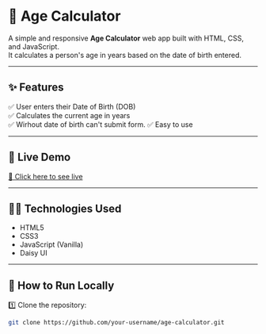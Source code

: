 # 🧮 Age Calculator

A simple and responsive **Age Calculator** web app built with HTML, CSS, and JavaScript.  
It calculates a person's age in years based on the date of birth entered.

---

## ✨ Features

✅ User enters their Date of Birth (DOB)  
✅ Calculates the current age in years  
✅ Wirhout date of birth can't submit form.
✅ Easy to use

---

## 🚀 Live Demo

[🔗 Click here to see live]([https://your-live-link.com](https://mellow-meerkat-da5399.netlify.app/))

---

## 🧑‍💻 Technologies Used

- HTML5
- CSS3
- JavaScript (Vanilla)
- Daisy UI

---

## 📂 How to Run Locally

1️⃣ Clone the repository:
```bash
git clone https://github.com/your-username/age-calculator.git
